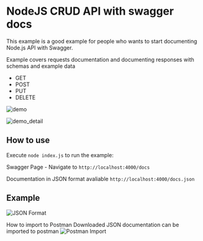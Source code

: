 # NodeJS CRUD API with swagger docs
This example is a good example for people who wants to start documenting Node.js API with Swagger. 

Example covers requests documentation and documenting responses with schemas and example data
- GET 
- POST
- PUT
- DELETE


![demo](https://i.imgur.com/XLEWgx8.png)

![demo_detail](https://i.imgur.com/U60NFwS.png)
## How to use

Execute `node index.js` to run the example:

Swagger Page - Navigate to `http://localhost:4000/docs`


Documentation in JSON format avaliable `http://localhost:4000/docs.json`
## Example
![JSON Format](https://i.imgur.com/VntXjdY.png)



How to import to Postman
Downloaded JSON documentation can be imported to postman
![Postman Import](https://i.imgur.com/FvXJJNg.png)
